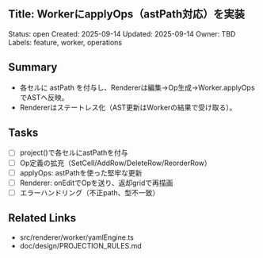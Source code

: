 ## Title: WorkerにapplyOps（astPath対応）を実装

Status: open
Created: 2025-09-14
Updated: 2025-09-14
Owner: TBD
Labels: feature, worker, operations

## Summary
- 各セルに astPath を付与し、Rendererは編集→Op生成→Worker.applyOpsでASTへ反映。
- Rendererはステートレス化（AST更新はWorkerの結果で受け取る）。

## Tasks
- [ ] project()で各セルにastPathを付与
- [ ] Op定義の拡充（SetCell/AddRow/DeleteRow/ReorderRow）
- [ ] applyOps: astPathを使った堅牢な更新
- [ ] Renderer: onEditでOpを送り、返却gridで再描画
- [ ] エラーハンドリング（不正path、型不一致）

## Related Links
- src/renderer/worker/yamlEngine.ts
- doc/design/PROJECTION_RULES.md

